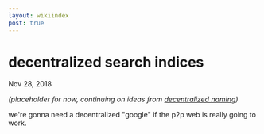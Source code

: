 ```yaml
---
layout: wikiindex
post: true
---
```

# decentralized search indices

Nov 28, 2018

*(placeholder for now, continuing on ideas from [decentralized naming](https://www.notion.so/c4d3eb9f-df56-45c4-9bd9-6728babf2e20))*

we're gonna need a decentralized "google" if the p2p web is really going to work.
